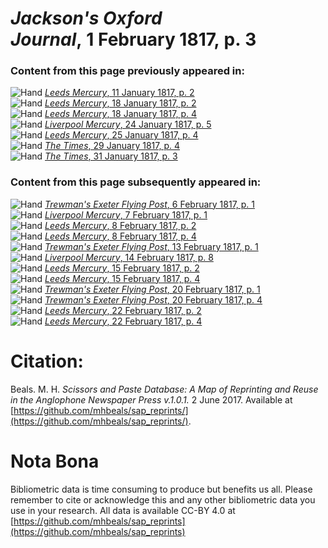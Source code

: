 # *Jackson's Oxford Journal*, 1 February 1817, p. 3  
  
### Content from this page previously appeared in:  
![Hand](http://scissorsandpaste.net/wp-content/uploads/2017/06/smallhandpointer.png) [*Leeds Mercury*, 11 January 1817, p. 2](https://mhbeals.github.io/sap_html/Leeds-Mercury/Leeds-Mercury-11-January-1817-p-2)  
![Hand](http://scissorsandpaste.net/wp-content/uploads/2017/06/smallhandpointer.png) [*Leeds Mercury*, 18 January 1817, p. 2](https://mhbeals.github.io/sap_html/Leeds-Mercury/Leeds-Mercury-18-January-1817-p-2)  
![Hand](http://scissorsandpaste.net/wp-content/uploads/2017/06/smallhandpointer.png) [*Leeds Mercury*, 18 January 1817, p. 4](https://mhbeals.github.io/sap_html/Leeds-Mercury/Leeds-Mercury-18-January-1817-p-4)  
![Hand](http://scissorsandpaste.net/wp-content/uploads/2017/06/smallhandpointer.png) [*Liverpool Mercury*, 24 January 1817, p. 5](https://mhbeals.github.io/sap_html/Liverpool-Mercury/Liverpool-Mercury-24-January-1817-p-5)  
![Hand](http://scissorsandpaste.net/wp-content/uploads/2017/06/smallhandpointer.png) [*Leeds Mercury*, 25 January 1817, p. 4](https://mhbeals.github.io/sap_html/Leeds-Mercury/Leeds-Mercury-25-January-1817-p-4)  
![Hand](http://scissorsandpaste.net/wp-content/uploads/2017/06/smallhandpointer.png) [*The Times*, 29 January 1817, p. 4](https://mhbeals.github.io/sap_html/The-Times/The-Times-29-January-1817-p-4)  
![Hand](http://scissorsandpaste.net/wp-content/uploads/2017/06/smallhandpointer.png) [*The Times*, 31 January 1817, p. 3](https://mhbeals.github.io/sap_html/The-Times/The-Times-31-January-1817-p-3)  
  
### Content from this page subsequently appeared in:  
![Hand](http://scissorsandpaste.net/wp-content/uploads/2017/06/smallhandpointer.png) [*Trewman's Exeter Flying Post*, 6 February 1817, p. 1](https://mhbeals.github.io/sap_html/Trewman's-Exeter-Flying-Post/Trewman's-Exeter-Flying-Post-6-February-1817-p-1)  
![Hand](http://scissorsandpaste.net/wp-content/uploads/2017/06/smallhandpointer.png) [*Liverpool Mercury*, 7 February 1817, p. 1](https://mhbeals.github.io/sap_html/Liverpool-Mercury/Liverpool-Mercury-7-February-1817-p-1)  
![Hand](http://scissorsandpaste.net/wp-content/uploads/2017/06/smallhandpointer.png) [*Leeds Mercury*, 8 February 1817, p. 2](https://mhbeals.github.io/sap_html/Leeds-Mercury/Leeds-Mercury-8-February-1817-p-2)  
![Hand](http://scissorsandpaste.net/wp-content/uploads/2017/06/smallhandpointer.png) [*Leeds Mercury*, 8 February 1817, p. 4](https://mhbeals.github.io/sap_html/Leeds-Mercury/Leeds-Mercury-8-February-1817-p-4)  
![Hand](http://scissorsandpaste.net/wp-content/uploads/2017/06/smallhandpointer.png) [*Trewman's Exeter Flying Post*, 13 February 1817, p. 1](https://mhbeals.github.io/sap_html/Trewman's-Exeter-Flying-Post/Trewman's-Exeter-Flying-Post-13-February-1817-p-1)  
![Hand](http://scissorsandpaste.net/wp-content/uploads/2017/06/smallhandpointer.png) [*Liverpool Mercury*, 14 February 1817, p. 8](https://mhbeals.github.io/sap_html/Liverpool-Mercury/Liverpool-Mercury-14-February-1817-p-8)  
![Hand](http://scissorsandpaste.net/wp-content/uploads/2017/06/smallhandpointer.png) [*Leeds Mercury*, 15 February 1817, p. 2](https://mhbeals.github.io/sap_html/Leeds-Mercury/Leeds-Mercury-15-February-1817-p-2)  
![Hand](http://scissorsandpaste.net/wp-content/uploads/2017/06/smallhandpointer.png) [*Leeds Mercury*, 15 February 1817, p. 4](https://mhbeals.github.io/sap_html/Leeds-Mercury/Leeds-Mercury-15-February-1817-p-4)  
![Hand](http://scissorsandpaste.net/wp-content/uploads/2017/06/smallhandpointer.png) [*Trewman's Exeter Flying Post*, 20 February 1817, p. 1](https://mhbeals.github.io/sap_html/Trewman's-Exeter-Flying-Post/Trewman's-Exeter-Flying-Post-20-February-1817-p-1)  
![Hand](http://scissorsandpaste.net/wp-content/uploads/2017/06/smallhandpointer.png) [*Trewman's Exeter Flying Post*, 20 February 1817, p. 4](https://mhbeals.github.io/sap_html/Trewman's-Exeter-Flying-Post/Trewman's-Exeter-Flying-Post-20-February-1817-p-4)  
![Hand](http://scissorsandpaste.net/wp-content/uploads/2017/06/smallhandpointer.png) [*Leeds Mercury*, 22 February 1817, p. 2](https://mhbeals.github.io/sap_html/Leeds-Mercury/Leeds-Mercury-22-February-1817-p-2)  
![Hand](http://scissorsandpaste.net/wp-content/uploads/2017/06/smallhandpointer.png) [*Leeds Mercury*, 22 February 1817, p. 4](https://mhbeals.github.io/sap_html/Leeds-Mercury/Leeds-Mercury-22-February-1817-p-4)  


# Citation: 

Beals. M. H. *Scissors and Paste Database: A Map of Reprinting and Reuse in the Anglophone Newspaper Press v.1.0.1.* 2 June 2017. Available at [https://github.com/mhbeals/sap_reprints/](https://github.com/mhbeals/sap_reprints/). 

# Nota Bona

Bibliometric data is time consuming to produce but benefits us all. Please remember to cite or acknowledge this and any other bibliometric data you use in your research. All data is available CC-BY 4.0 at [https://github.com/mhbeals/sap_reprints](https://github.com/mhbeals/sap_reprints)